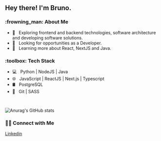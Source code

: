 

<!--
**bruno-nakahara/Bruno-Nakahara** is a ✨ _special_ ✨ repository because its `README.md` (this file) appears on your GitHub profile.

Here are some ideas to get you started:

- 🔭 I’m currently working on ...
- 🌱 I’m currently learning ...
- 👯 I’m looking to collaborate on ...
- 🤔 I’m looking for help with ...
- 💬 Ask me about ...
- 📫 How to reach me: ...
- 😄 Pronouns: ...
- ⚡ Fun fact: ...
-->
<h2> Hey there! I'm Bruno.</h2>

<h3> 	:frowning_man: About Me </h3>

- :thinking: &nbsp; Exploring frontend and backend technologies, software architecture and developing software solutions.
- :briefcase: &nbsp; Looking for opportunities as a Developer.
- :seedling: &nbsp; Learning more about React, NextJS and Java.

<h3>:toolbox: Tech Stack</h3>

- :computer: &nbsp; Python | NodeJS | Java
- :globe_with_meridians: &nbsp; JavaScript | ReactJS | Next.js | Typescript
- :oil_drum: &nbsp; PostgreSQL 
- :wrench: &nbsp; Git | SASS

<br/>

![Anurag's GitHub stats](https://github-readme-stats.vercel.app/api?username=bruno-nakahara&show_icons=true&theme=tokyonight)

<h3> 🤝🏻 Connect with Me </h3>

[Linkedin](https://www.linkedin.com/in/bruno-hideki-silva-nakahara-a6749012a/)


